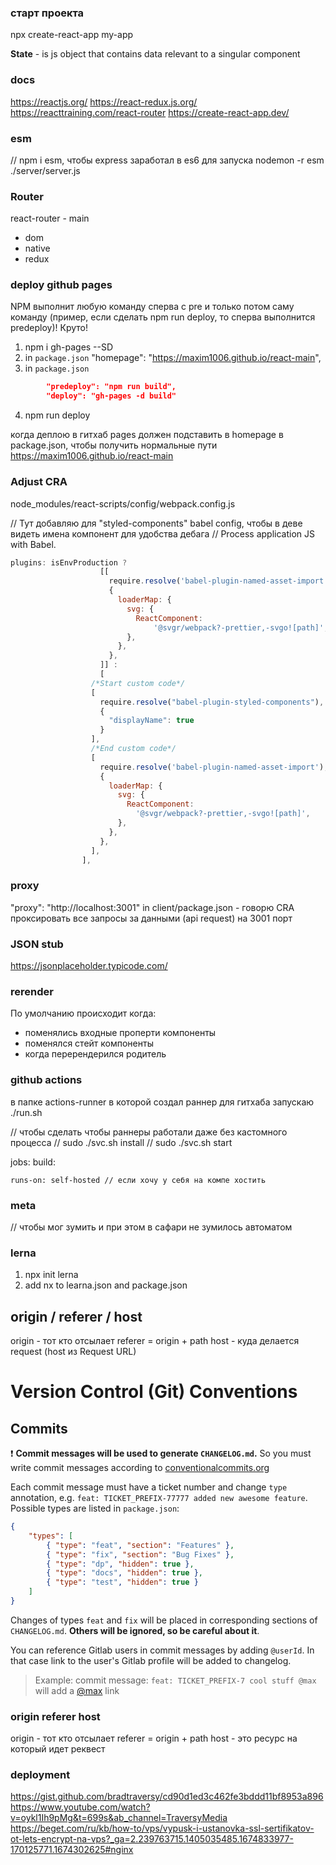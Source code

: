 ### старт проекта
npx create-react-app my-app 

**State** - is js object that contains data relevant to a singular component

### docs
https://reactjs.org/
https://react-redux.js.org/
https://reacttraining.com/react-router
https://create-react-app.dev/

### esm
// npm i esm, чтобы express заработал в es6 для запуска nodemon -r esm ./server/server.js

### Router
react-router - main
- dom
- native
- redux

### deploy github pages
NPM выполнит любую команду сперва с pre и только потом саму команду (пример, если сделать npm run deploy, то сперва выполнится predeploy)! Круто!

1) npm i gh-pages --SD
2) in `package.json` "homepage": "https://maxim1006.github.io/react-main",
3) in `package.json` 
```json
        "predeploy": "npm run build",
        "deploy": "gh-pages -d build"
```
4) npm run deploy

когда деплою в гитхаб pages должен подставить в homepage в package.json, чтобы получить нормальные пути
https://maxim1006.github.io/react-main



### Adjust CRA
node_modules/react-scripts/config/webpack.config.js

// Тут добавляю для "styled-components" babel config, чтобы в деве видеть имена компонент для удобства дебага
// Process application JS with Babel.
```js
plugins: isEnvProduction ?
                    [[
                      require.resolve('babel-plugin-named-asset-import'),
                      {
                        loaderMap: {
                          svg: {
                            ReactComponent:
                                '@svgr/webpack?-prettier,-svgo![path]',
                          },
                        },
                      },
                    ]] :
                    [
                  /*Start custom code*/
                  [
                    require.resolve("babel-plugin-styled-components"),
                    {
                      "displayName": true
                    }
                  ],
                  /*End custom code*/
                  [
                    require.resolve('babel-plugin-named-asset-import'),
                    {
                      loaderMap: {
                        svg: {
                          ReactComponent:
                            '@svgr/webpack?-prettier,-svgo![path]',
                        },
                      },
                    },
                  ],
                ],
```

### proxy
"proxy": "http://localhost:3001" in client/package.json - говорю CRA проксировать все запросы за данными (api request) на 3001 порт


### JSON stub
https://jsonplaceholder.typicode.com/



### rerender
По умолчанию происходит когда:
- поменялись входные проперти компоненты
- поменялся стейт компоненты
- когда перерендерился родитель


### github actions
в папке actions-runner в которой создал раннер для гитхаба запускаю ./run.sh

// чтобы сделать чтобы раннеры работали даже без кастомного процесса
// sudo ./svc.sh install
// sudo ./svc.sh start

jobs:
  build:

    runs-on: self-hosted // если хочу у себя на компе хостить


### meta 
// чтобы мог зумить и при этом в сафари не зумилось автоматом
<meta name="viewport" content="width=device-width, initial-scale=1.0">
<meta name="viewport" content="width=device-width, initial-scale=1.0, maximum-scale=1.0, user-scalable=no">


### lerna
1) npx init lerna
2) add nx to learna.json and package.json

## origin / referer / host
origin - тот кто отсылает
referer = origin + path
host - куда делается request (host из Request URL)

# Version Control (Git) Conventions

## Commits

❗️ **Commit messages will be used to generate `CHANGELOG.md`.**
So you must write commit messages according to [conventionalcommits.org](https://www.conventionalcommits.org/en/v1.0.0/#summary)

Each commit message must have a ticket number and change `type` annotation, e.g. `feat: TICKET_PREFIX-77777 added new awesome feature`.
Possible types are listed in `package.json`:

```json
{
    "types": [
        { "type": "feat", "section": "Features" },
        { "type": "fix", "section": "Bug Fixes" },
        { "type": "dp", "hidden": true },
        { "type": "docs", "hidden": true },
        { "type": "test", "hidden": true }
    ]
}
```

Changes of types `feat` and `fix` will be placed in corresponding sections of `CHANGELOG.md`. **Others will be ignored, so be careful about it**.

You can reference Gitlab users in commit messages by adding `@userId`. In that case link to the user's Gitlab profile will be added to changelog.

> Example: commit message: `feat: TICKET_PREFIX-7 cool stuff @max` will add a [@max](https://git.repository.com/max) link

### origin referer host
origin - тот кто отсылает
referer = origin + path
host - это ресурс на который идет реквест

### deployment
https://gist.github.com/bradtraversy/cd90d1ed3c462fe3bddd11bf8953a896
https://www.youtube.com/watch?v=oykl1Ih9pMg&t=699s&ab_channel=TraversyMedia
https://beget.com/ru/kb/how-to/vps/vypusk-i-ustanovka-ssl-sertifikatov-ot-lets-encrypt-na-vps?_ga=2.239763715.1405035485.1674833977-170125771.1674302625#nginx

